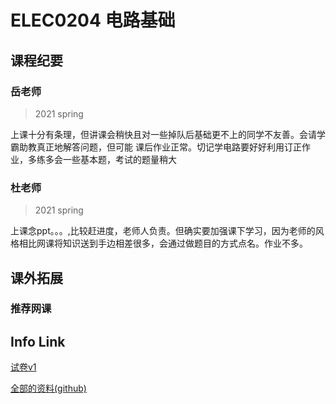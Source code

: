 
# ELEC0204 电路基础

##  课程纪要

### 岳老师

> 2021 spring


上课十分有条理，但讲课会稍快且对一些掉队后基础更不上的同学不友善。会请学霸助教真正地解答问题，但可能
课后作业正常。切记学电路要好好利用订正作业，多练多会一些基本题，考试的题量稍大

### 杜老师

> 2021 spring

上课念ppt。。。,比较赶进度，老师人负责。但确实要加强课下学习，因为老师的风格相比网课将知识送到手边相差很多，会通过做题目的方式点名。作业不多。

## 课外拓展


### 推荐网课


## Info Link
[试卷v1](https://github.com/NKUAI-ICU-REPO/NKUAI.ICU/raw/site-org/resources/grade1/ELEC0204/ELBASE.zip)

[全部的资料(github)](https://github.com/NKUAI-ICU-REPO/NKUAI.ICU/tree/site-org/resources/grade1/ELEC0204)
